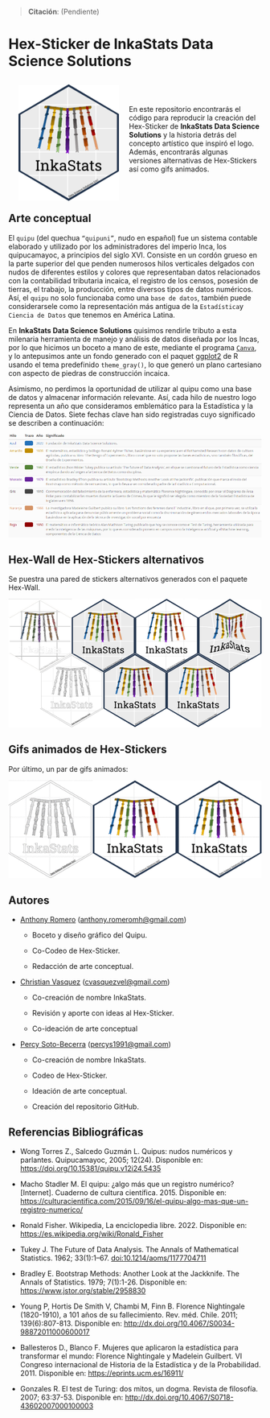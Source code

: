 
<!-- README.md is generated from README.Rmd. Please edit that file -->

> **Citación**: (Pendiente)

# Hex-Sticker de InkaStats Data Science Solutions

<a href="https://github.com/psotob/InkaStat_HexSticker"><img src="stickers_png/logo-inkastats-official.png" align="left" width="200" hspace="20" vspace="10"/></a>

<br> <br> <br> En este repositorio encontrarás el código para reproducir
la creación del Hex-Sticker de **InkaStats Data Science Solutions** y la
historia detrás del concepto artístico que inspiró el logo. Además,
encontrarás algunas versiones alternativas de Hex-Stickers así como gifs
animados.

<br> <br>

## Arte conceptual

El `quipu` (del quechua `“quipuni”`, nudo en español) fue un sistema
contable elaborado y utilizado por los administradores del imperio Inca,
los quipucamayoc, a principios del siglo XVI. Consiste en un cordón
grueso en la parte superior del que penden numerosos hilos verticales
delgados con nudos de diferentes estilos y colores que representaban
datos relacionados con la contabilidad tributaria incaica, el registro
de los censos, posesión de tierras, el trabajo, la producción, entre
diversos tipos de datos numéricos. Así, el `quipu` no solo funcionaba
como una `base de datos`, también puede considerarsele como la
representación más antigua de la `Estadística`y `Ciencia de Datos` que
tenemos en América Latina.

En **InkaStats Data Science Solutions** quisimos rendirle tributo a esta
milenaria herramienta de manejo y análisis de datos diseñada por los
Incas, por lo que hicimos un boceto a mano de este, mediante el programa
[`Canva`](https://www.canva.com/es_419/), y lo antepusimos ante un fondo
generado con el paquet [ggplot2](https://ggplot2.tidyverse.org/) de R
usando el tema predefinido `theme_gray()`, lo que generó un plano
cartesiano con aspecto de piedras de construcción incaica.

Asimismo, no perdimos la oportunidad de utilizar al quipu como una base
de datos y almacenar información relevante. Así, cada hilo de nuestro
logo representa un año que consideramos emblemático para la Estadística
y la Ciencia de Datos. Siete fechas clave han sido registradas cuyo
significado se describen a continuación:

![](tables/table_concept_art.png)

## Hex-Wall de Hex-Stickers alternativos

Se puestra una pared de stickers alternativos generados con el paquete
Hex-Wall.

![](README_files/figure-gfm/unnamed-chunk-5-1.png)<!-- -->

## Gifs animados de Hex-Stickers

Por último, un par de gifs animados:

![](README_files/figure-gfm/unnamed-chunk-6-1.gif)<!-- -->

## Autores

-   [Anthony Romero](https://github.com/AnthonyRomeroC)
    (<anthony.romeromh@gmail.com>)

    -   Boceto y diseño gráfico del Quipu.

    -   Co-Codeo de Hex-Sticker.

    -   Redacción de arte conceptual.

-   [Christian Vasquez](https://github.com/cvasquezvel)
    (<cvasquezvel@gmail.com>)

    -   Co-creación de nombre InkaStats.

    -   Revisión y aporte con ideas al Hex-Sticker.

    -   Co-ideación de arte conceptual

-   [Percy Soto-Becerra](https://github.com/psotob)
    (<percys1991@gmail.com>)

    -   Co-creación de nombre InkaStats.

    -   Codeo de Hex-Sticker.

    -   Ideación de arte conceptual.

    -   Creación del repositorio GitHub.

## Referencias Bibliográficas

-   Wong Torres Z., Salcedo Guzmán L. Quipus: nudos numéricos y
    parlantes. Quipucamayoc, 2005; 12(24). Disponible en:
    <https://doi.org/10.15381/quipu.v12i24.5435>

-   Macho Stadler M. El quipu: ¿algo más que un registro numérico?
    \[Internet\]. Cuaderno de cultura científica. 2015. Disponible en:
    <https://culturacientifica.com/2015/09/16/el-quipu-algo-mas-que-un-registro-numerico/>

-   Ronald Fisher. Wikipedia, La enciclopedia libre. 2022. Disponible
    en: <https://es.wikipedia.org/wiki/Ronald_Fisher>

-   Tukey J. The Future of Data Analysis. The Annals of Mathematical
    Statistics. 1962; 33(1):1–67. <doi:10.1214/aoms/1177704711>

-   Bradley E. Bootstrap Methods: Another Look at the Jackknife. The
    Annals of Statistics. 1979; 7(1):1-26. Disponible en:
    <https://www.jstor.org/stable/2958830>

-   Young P, Hortis De Smith V, Chambi M, Finn B. Florence Nightingale
    (1820-1910), a 101 años de su fallecimiento. Rev. méd. Chile. 2011;
    139(6):807-813. Disponible en:
    <http://dx.doi.org/10.4067/S0034-98872011000600017>

-   Ballesteros D., Blanco F. Mujeres que aplicaron la estadística para
    transformar el mundo: Florence Nightingale y Madelein Guilbert. VI
    Congreso internacional de Historia de la Estadística y de la
    Probabilidad. 2011. Disponible en: <https://eprints.ucm.es/16911/>

-   Gonzales R. El test de Turing: dos mitos, un dogma. Revista de
    filosofía. 2007; 63:37-53. Disponible en:
    <http://dx.doi.org/10.4067/S0718-43602007000100003>
